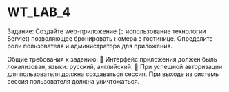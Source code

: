 # WT_LAB_4

Задание: Создайте web-приложение (с использование технологии Servlet)
позволяющее бронировать номера в гостинице. Определите роли пользователя и
администратора для приложения.

Общие требования к заданию:
 Интерфейс приложения должен быль локализован, языки: русский,
английский.
 При успешной авторизации для пользователя должна создаваться сессия. При
выходе из системы сессия пользователя должна уничтожаться.
